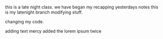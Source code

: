 this is a late night class.
we have began my recapping yesterdays notes
this is my latenight branch
modifying stuff.

changing my code.

adding text
mercy added the lorem ipsum twice
